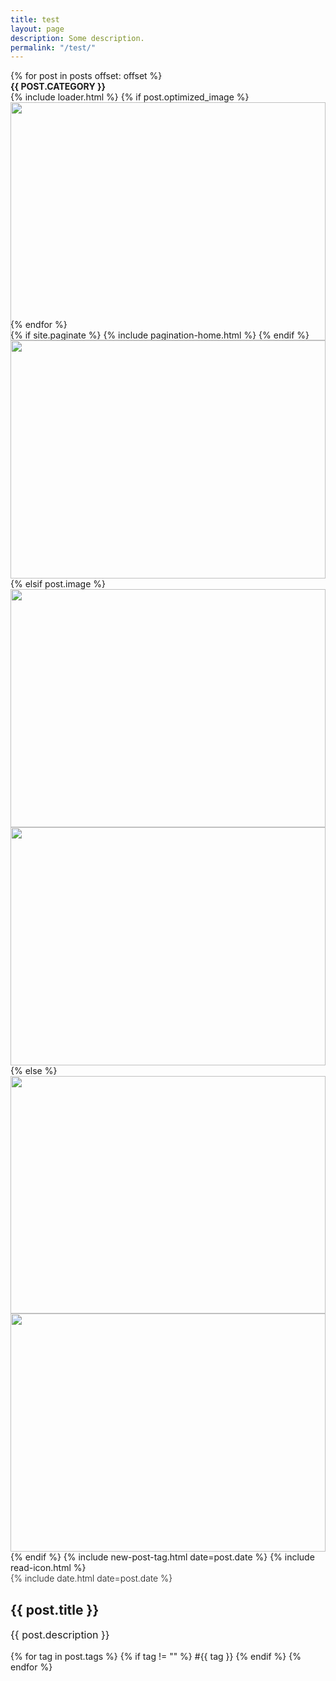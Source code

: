 ```yaml
---
title: test
layout: page
description: Some description.
permalink: "/test/"
---
```


<style>

.post-content .pt130{padding-top:130px;}
.home {
  @include mainFont(400);
  -webkit-font-smoothing: antialiased;
  -moz-osx-font-smoothing: grayscale;
  padding-top: rem(80px);

  @include media(">=sm") {
    padding-top: rem(100px);
  }

  &.no-padding {
    padding-top: 0;
  }
}

.row {
  @include center(100%);
  margin: 0px rem($rowMargin);
}

.flex-grid {
  display: flex;
  flex-flow: row wrap;
}

.title-category {
  font-size: rem(32px);
  margin: 0 0 rem(40px);
  padding: 0 rem(23px);
  text-transform: lowercase;
  color: #fff;
}

.box-item {
  flex: 1 0 $itemMinWidth;
  margin: 0 0 rem(30px);
  display: inline-block;
  min-height: rem(285px);
  transition: all 0.3s;
  position: relative;
  z-index: 1;

  @include media(">=sm") {
    margin: 0 rem($itemMargin) rem(30px);
  }

  // Note 1: This complex calc right here is what makes the leftover box items
  // have the same width than their siblings.
  @for $n from 2 through $maxItemsPerRow {
    $resolution: (2 * $rowMargin) + ($n * $itemMinWidth);
    @include media(">=#{$resolution}") {
      max-width: calc(100%/#{$n} - #{$itemMargin * 2});
    }
  }

  // Note 2: This sets the maximum number of box items per row.
  @include media(">=#{(2 * $rowMargin) + ($maxItemsPerRow * $itemMinWidth)}") {
    flex: 1 0 calc(100%/#{$maxItemsPerRow} - #{$itemMargin * 2});
  }

  &:hover {
    z-index: 2;
    transform: scale(1.1);

    img {
      -webkit-filter: grayscale(100%);
      filter: grayscale(100%);
      transform: scale(1.05);
    }

    .box-body {
      time,
      p {
        color: $accentDark;
      }

      .cover {
        .new-post-tag {
          background-color: #000;
        }

        .read-icon {
          opacity: 1;
        }
      }
    }
  }

  a {
    text-decoration: none;
    display: block;
  }

  .category {
    display: block;
    height: rem(36px);
    line-height: rem(36px);
    text-transform: uppercase;
    font-weight: bold;
    font-size: rem(18px);
    padding: 0 rem(15px);

    a {
      color: $accentDark;
    }
  }

  .box-body {
    img {
      width: 100%;
      height: auto;
      margin: 0 auto;
      transition: all 0.2s ease-in-out;
    }

    time {
      font-weight: 300;
      font-size: rem(16px);
      color: darken($lightGray, 50%);
      pointer-events: none;
    }

    h2 {
      margin: rem(10px) 0;
      font-size: rem(24px);
      @include mainFont(800);
      color: $accentDark;
      line-height: rem(30px);
    }

    p {
      margin: 0 0 rem(30px);
      color: darken($lightGray, 20%);
      font-size: rem(17px);
      line-height: rem(26px);
    }

    .tags a {
      height: rem(30px);
      line-height: rem(26px);
      color: $accentDark;
      padding: 0 rem(10px);
      border: 1px solid $accentDark;
      border-radius: 15px;
      display: inline-block;
      margin: 0 rem(10px) rem(10px) 0;
      z-index: 50;

      &:hover {
        color: $primaryDark;
        background: $accentDark;
        border-color: $accentDark;
      }
    }

    .cover {
      position: relative;
      display: block;

      .loader {
        position: absolute;
        top: 50%;
        left: 50%;
        transform: translate3d(-50%, -50%, 0);
        color: $themeColor;
        z-index: 1;
      }

      img {
        position: relative;
        z-index: 2;
      }

      .new-post-tag {
        text-transform: uppercase;
        display: inline-block;
        background: $themeColor;
        color: #fff;
        font-size: rem(13px);
        font-weight: 700;
        line-height: rem(24px);
        padding: 0 rem(8px);
        position: absolute;
        bottom: rem(8px);
        left: 0;
        z-index: 3;
      }

      .read-icon {
        opacity: 0;
        background-color: rgba(0, 0, 0, 0.7);
        display: flex;
        align-items: center;
        justify-content: center;
        content: "";
        width: rem(80px);
        height: rem(80px);
        border-radius: 40px;
        position: absolute;
        top: 50%;
        left: 50%;
        margin-top: rem(-40px);
        margin-left: rem(-40px);
        border: 2px solid #fff;
        color: $themeColor;
        z-index: 4;

        svg {
          width: rem(48px);
        }
      }
    }
  }

  .box-info {
    padding: rem(15px);
  }
}
.description{word-wrap: break-word; word-break: keep-all; font-size: 1rem;}

@media (max-width: 620px) {
    .content{height:unset;}

}
@media (max-width: 1500px) {
    .content{height:unset;}

}
</style>

<!-- <img class="img-rounded" src="/assets/img/uploads/profile.png" alt="Thiago Rossener" width="200"> -->
<p class="pt130"></p>


<!-- Posts -->
<main class="home {% if site.show_hero and paginator == nil or paginator.page == 1 %}no-padding{% endif %}">
    
<!-- Posts -->
<section id="grid" class="row flex-grid">
    {% for post in posts offset: offset %}
        <article class="box-item">
            <span class="category">
                <a href="{{ site.baseurl }}/{{ site.categories_folder | default: 'category' }}/{{ post.category }}">
                    <span>{{ post.category }}</span>
                </a>
            </span>
            <div class="box-body">
                <a class="cover" href="{{ post.url | prepend: site.baseurl }}">
                    {% include loader.html %}
                    {% if post.optimized_image %}
                        <img src="/assets/img/placeholder.png" width="100%" data-url="{{ post.optimized_image }}" class="preload">
                        <noscript>
                            <img src="{{ post.optimized_image }}" width="100%">
                        </noscript>
                    {% elsif post.image %}
                        <img src="/assets/img/placeholder.png" width="100%" data-url="{{ post.image }}" class="preload">
                        <noscript>
                            <img src="{{ post.image }}" width="100%">
                        </noscript>
                    {% else %}
                        <img src="/assets/img/placeholder.png" width="100%" data-url="/assets/img/off.jpg" class="preload">
                        <noscript>
                            <img src="/assets/img/off.jpg" width="100%">
                        </noscript>
                    {% endif %}
                    {% include new-post-tag.html date=post.date %}
                    {% include read-icon.html %}
                </a>
                <div class="box-info">
                    <time datetime="{{ post.date | date_to_xmlschema }}" class="date">
                        {% include date.html date=post.date %}
                    </time>
                    <a class="post-link" href="{{ post.url | prepend: site.baseurl }}">
                        <h2 class="post-title">
                            {{ post.title }}
                        </h2>
                    </a>
                    <a class="post-link" href="{{ post.url | prepend: site.baseurl }}">
                        <p class="description">{{ post.description }}</p>
                    </a>
                    <div class="tags">
                        {% for tag in post.tags %}
                            {% if tag != "" %}
                                <a href="{{ site.baseurl}}/tags/#{{tag | slugify }}">#{{ tag }}</a>
                            {% endif %}
                        {% endfor %}
                    </div>
                </div>
            </div>
        </article>
    {% endfor %}
</section>
<!-- Pagination -->
{% if site.paginate %}
    {% include pagination-home.html %}
{% endif %}
</main>


<script type="application/ld+json">
{
  "@context": "http://schema.org",
  "@type": "WebPage",
  "mainEntity": {
    "@type": "Blog",
    "name": "{{ site.name }}",
    "headline": "{{ site.title }}",
    "description": "{{ site.description }}",
    "url": "{{ site.url }}{{site.baseurl}}/",
    "inLanguage": "{{ site.language }}",
    "isFamilyFriendly": "true",
    "creator": {
        "@type": "Organization",
        "name": "{{ site.name }}",
        "url": "{{ site.url }}{{site.baseurl}}/",
        "sameAs": [
            {{ social_urls | split: "," | join: "," }}
        ]
    },
    "mainEntity": {
        "@type": "ItemList",
        "itemListElement": [
        {% assign limit = 8 %}
        {% for post in posts limit: limit %}
            {% assign author = site.authors | where: "name", post.author | first %}
            {
                "@type": "BlogPosting",
                "name": "{{ post.title }}",
                "headline": "{{ post.subtitle }}",
                "description": "{{ post.description }}",
                "image": "{{ post.image }}",
                "url": "{{ post.url | prepend: site.baseurl | prepend: site.url }}",
                "inLanguage": "{{ site.language }}",
                "dateCreated": "{{ post.date | date: '%Y-%m-%d/' }}",
                "datePublished": "{{ post.date | date: '%Y-%m-%d/' }}",
                "dateModified": "{{ post.date | date: '%Y-%m-%d/' }}",
                "author": {
                    "@type": "Person",
                    "name": "{{ author.display_name }}",
                    "url": "{{ author.url | prepend: site.baseurl | prepend: site.url }}"
                },
                "publisher": {
                    "@type": "Organization",
                    "name": "{{ site.name }}",
                    "url": "{{ site.url }}{{site.baseurl}}/",
                    "logo": {
                        "@type": "ImageObject",
                        "url": "{{ site.url }}{{site.baseurl}}/assets/img/blog-image.png",
                        "width": "600",
                        "height": "315"
                    }
                },
                "mainEntityOfPage": "True",
                "genre": "{{ post.category | capitalize }}",
		        "articleSection": "{{ post.category | capitalize }}",
                "keywords": [{{ post.tags | join: '","' | append: '"' | prepend: '"' }}]
            }{% if forloop.last == false  %},{% endif %}
        {% endfor %}
        ]
    }
  }
}
</script>


